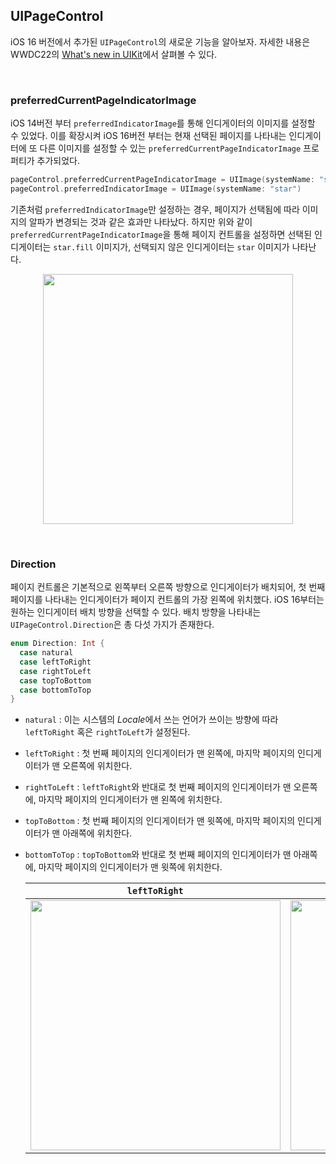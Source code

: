 ## UIPageControl

iOS 16 버전에서 추가된 `UIPageControl`의 새로운 기능을 알아보자. 자세한 내용은 WWDC22의 [What's new in UIKit](https://developer.apple.com/videos/play/wwdc2022/10068/)에서 살펴볼 수 있다.

&nbsp;
### preferredCurrentPageIndicatorImage

iOS 14버전 부터 `preferredIndicatorImage`를 통해 인디게이터의 이미지를 설정할 수 있었다. 이를 확장시켜 iOS 16버전 부터는 현재 선택된 페이지를 나타내는 인디게이터에 또 다른 이미지를 설정할 수 있는 `preferredCurrentPageIndicatorImage` 프로퍼티가 추가되었다.

```swift
pageControl.preferredCurrentPageIndicatorImage = UIImage(systemName: "star.fill")
pageControl.preferredIndicatorImage = UIImage(systemName: "star")
```

기존처럼 `preferredIndicatorImage`만 설정하는 경우, 페이지가 선택됨에 따라 이미지의 알파가 변경되는 것과 같은 효과만 나타났다. 하지만 위와 같이 `preferredCurrentPageIndicatorImage`을 통해 페이지 컨트롤을 설정하면 선택된 인디게이터는 `star.fill` 이미지가, 선택되지 않은 인디게이터는 `star` 이미지가 나타난다.

<p align="center">
<img src="https://user-images.githubusercontent.com/61190690/175771769-6d0f43ee-5b9c-4737-9a15-0f25cbe490a4.gif" height="400">
</p>

&nbsp;
### Direction

페이지 컨트롤은 기본적으로 왼쪽부터 오른쪽 방향으로 인디게이터가 배치되어, 첫 번째 페이지를 나타내는 인디게이터가 페이지 컨트롤의 가장 왼쪽에 위치했다. iOS 16부터는 원하는 인디게이터 배치 방향을 선택할 수 있다. 배치 방향을 나타내는 `UIPageControl.Direction`은 총 다섯 가지가 존재한다.

```swift
enum Direction: Int {
  case natural
  case leftToRight
  case rightToLeft
  case topToBottom
  case bottomToTop
}
```

- `natural` : 이는 시스템의 *Locale*에서 쓰는 언어가 쓰이는 방향에 따라 `leftToRight` 혹은 `rightToLeft`가 설정된다.
- `leftToRight` : 첫 번째 페이지의 인디게이터가 맨 왼쪽에, 마지막 페이지의 인디게이터가 맨 오른쪽에 위치한다.
- `rightToLeft` : `leftToRight`와 반대로 첫 번째 페이지의 인디게이터가 맨 오른쪽에, 마지막 페이지의 인디게이터가 맨 왼쪽에 위치한다.
- `topToBottom` : 첫 번째 페이지의 인디게이터가 맨 윗쪽에, 마지막 페이지의 인디게이터가 맨 아래쪽에 위치한다.
- `bottomToTop` : `topToBottom`와 반대로 첫 번째 페이지의 인디게이터가 맨 아래쪽에, 마지막 페이지의 인디게이터가 맨 윗쪽에 위치한다.

  <p align="center">

  |`leftToRight`|`rightToLeft`|`topToBottom`|`bottomToTop`|
  |---|---|---|---|
  |<img src="https://user-images.githubusercontent.com/61190690/175772626-d8ea35fd-7e23-4d1d-acbd-6ff5b53bbdd0.gif" height="400">|<img src="https://user-images.githubusercontent.com/61190690/175772625-049bc7ba-fd16-45e9-a802-966e26921a2a.gif" height="400">|<img src="https://user-images.githubusercontent.com/61190690/175772628-2fdbb236-1489-4e2b-8dc8-c264caaa6f00.gif" height="400">|<img src="https://user-images.githubusercontent.com/61190690/175772627-7f246b44-d144-40b0-b130-b057090fd491.gif" height="400">|

  </p>